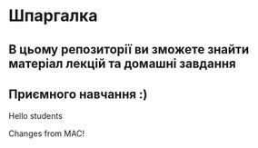 # Шпаргалка 

## В цьому репозиторії ви зможете знайти матеріал лекцій та домашні завдання

## Приємного навчання :)

Hello students


Changes from MAC!
